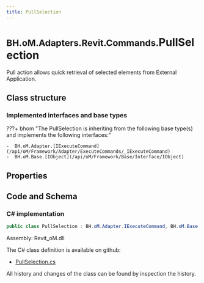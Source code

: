 ```yaml
---
title: PullSelection
---
```


# <small>BH.oM.Adapters.Revit.Commands.</small>**PullSelection**

Pull action allows quick retrieval of selected elements from External Application.

## Class structure

### Implemented interfaces and base types

???+ bhom "The PullSelection is inheriting from the following base type(s) and implements the following interfaces:"

    -  BH.oM.Adapter.[IExecuteCommand](/api/oM/Framework/Adapter/ExecuteCommands/_IExecuteCommand)
    -  BH.oM.Base.[IObject](/api/oM/Framework/Base/Interface/IObject)


## Properties

## Code and Schema

### C# implementation

``` C# title="C#"
public class PullSelection : BH.oM.Adapter.IExecuteCommand, BH.oM.Base.IObject
```

Assembly: Revit_oM.dll

The C# class definition is available on github:

- [PullSelection.cs](https://github.com/BHoM/Revit_Toolkit/blob/develop/Revit_oM/Commands\PullSelection.cs)

All history and changes of the class can be found by inspection the history.
